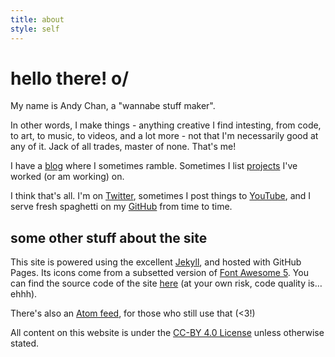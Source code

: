 ```yaml
---
title: about
style: self
---
```

<h1 class="emphasis-highlight">hello there! o/</h1>

My name is Andy Chan, a "wannabe stuff maker".

In other words, I make things - anything creative I find intesting, from code, to art, to music, to videos, and a lot more - not that I'm necessarily good at any of it. Jack of all trades, master of none. That's me!

I have a [blog](/blog.html) where I sometimes ramble. Sometimes I list [projects](/projects.html) I've worked (or am working) on.

I think that's all. I'm on [Twitter](https://twitter.com/12bz_trenchcoat), sometimes I post things to [YouTube](https://youtube.com/andychanpineapples), and I serve fresh spaghetti on my [GitHub](https://github.com/AndyThePie) from time to time.

## some other stuff about the site
This site is powered using the excellent [Jekyll](https://jekyllrb.com), and hosted with GitHub Pages. Its icons come from a subsetted version of [Font Awesome 5](https://fontawesome.com). You can find the source code of the site [here](https://github.com/andythepie/andythepie.github.io) (at your own risk, code quality is… ehhh).

There's also an [Atom feed](/feed.xml), for those who still use that (<3!)

All content on this website is under the [CC-BY 4.0 License](https://creativecommons.org/licenses/by/4.0/legalcode) unless otherwise stated.